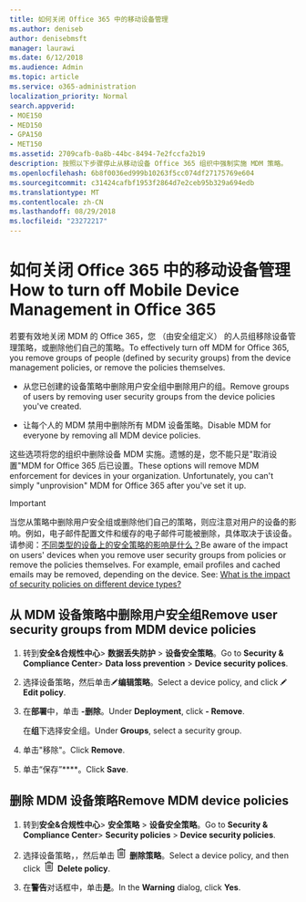 ```yaml
---
title: 如何关闭 Office 365 中的移动设备管理
ms.author: deniseb
author: denisebmsft
manager: laurawi
ms.date: 6/12/2018
ms.audience: Admin
ms.topic: article
ms.service: o365-administration
localization_priority: Normal
search.appverid:
- MOE150
- MED150
- GPA150
- MET150
ms.assetid: 2709cafb-0a8b-44bc-8494-7e2fccfa2b19
description: 按照以下步骤停止从移动设备 Office 365 组织中强制实施 MDM 策略。
ms.openlocfilehash: 6b8f0036ed999b10263f5cc074df27175769e604
ms.sourcegitcommit: c31424cafbf1953f2864d7e2ceb95b329a694edb
ms.translationtype: MT
ms.contentlocale: zh-CN
ms.lasthandoff: 08/29/2018
ms.locfileid: "23272217"
---
```

# <a name="how-to-turn-off-mobile-device-management-in-office-365"></a><span data-ttu-id="65710-103">如何关闭 Office 365 中的移动设备管理</span><span class="sxs-lookup"><span data-stu-id="65710-103">How to turn off Mobile Device Management in Office 365</span></span>

<span data-ttu-id="65710-104">若要有效地关闭 MDM 的 Office 365，您 （由安全组定义） 的人员组移除设备管理策略，或删除他们自己的策略。</span><span class="sxs-lookup"><span data-stu-id="65710-104">To effectively turn off MDM for Office 365, you remove groups of people (defined by security groups) from the device management policies, or remove the policies themselves.</span></span> 
  
- <span data-ttu-id="65710-105">从您已创建的设备策略中删除用户安全组中删除用户的组。</span><span class="sxs-lookup"><span data-stu-id="65710-105">Remove groups of users by removing user security groups from the device policies you've created.</span></span> 
    
- <span data-ttu-id="65710-106">让每个人的 MDM 禁用中删除所有 MDM 设备策略。</span><span class="sxs-lookup"><span data-stu-id="65710-106">Disable MDM for everyone by removing all MDM device policies.</span></span> 
    
<span data-ttu-id="65710-p101">这些选项将您的组织中删除设备 MDM 实施。遗憾的是，您不能只是"取消设置"MDM for Office 365 后已设置。</span><span class="sxs-lookup"><span data-stu-id="65710-p101">These options will remove MDM enforcement for devices in your organization. Unfortunately, you can't simply "unprovision" MDM for Office 365 after you've set it up.</span></span>
  
> [!IMPORTANT]
> <span data-ttu-id="65710-p102">当您从策略中删除用户安全组或删除他们自己的策略，则应注意对用户的设备的影响。例如，电子邮件配置文件和缓存的电子邮件可能被删除，具体取决于该设备。请参阅：[不同类型的设备上的安全策略的影响是什么？](create-device-security-policies.md#what-is-the-impact-of-security-policies-on-different-device-types)</span><span class="sxs-lookup"><span data-stu-id="65710-p102">Be aware of the impact on users' devices when you remove user security groups from policies or remove the policies themselves. For example, email profiles and cached emails may be removed, depending on the device. See: [What is the impact of security policies on different device types?](create-device-security-policies.md#what-is-the-impact-of-security-policies-on-different-device-types)</span></span>
  
## <a name="remove-user-security-groups-from-mdm-device-policies"></a><span data-ttu-id="65710-112">从 MDM 设备策略中删除用户安全组</span><span class="sxs-lookup"><span data-stu-id="65710-112">Remove user security groups from MDM device policies</span></span>

1. <span data-ttu-id="65710-113">转到**安全&amp;合规性中心**\> **数据丢失防护** \> **设备安全策略**。</span><span class="sxs-lookup"><span data-stu-id="65710-113">Go to **Security &amp; Compliance Center**\> **Data loss prevention** \> **Device security polices**.</span></span>
    
2. <span data-ttu-id="65710-114">选择设备策略，然后单击![编辑图标](media/O365-MDM-CreatePolicy-EditIcon.gif)**编辑策略**。</span><span class="sxs-lookup"><span data-stu-id="65710-114">Select a device policy, and click ![Edit icon](media/O365-MDM-CreatePolicy-EditIcon.gif) **Edit policy**.</span></span>
    
3. <span data-ttu-id="65710-115">在**部署**中，单击 **-删除**。</span><span class="sxs-lookup"><span data-stu-id="65710-115">Under **Deployment**, click **- Remove**.</span></span>
    
    <span data-ttu-id="65710-116">在**组**下选择安全组。</span><span class="sxs-lookup"><span data-stu-id="65710-116">Under **Groups**, select a security group.</span></span>
    
4.  <span data-ttu-id="65710-117">单击"移除"。</span><span class="sxs-lookup"><span data-stu-id="65710-117">Click **Remove**.</span></span>
    
5. <span data-ttu-id="65710-118">单击“保存”****。</span><span class="sxs-lookup"><span data-stu-id="65710-118">Click **Save**.</span></span>
    
## <a name="remove-mdm-device-policies"></a><span data-ttu-id="65710-119">删除 MDM 设备策略</span><span class="sxs-lookup"><span data-stu-id="65710-119">Remove MDM device policies</span></span>

1. <span data-ttu-id="65710-120">转到**安全&amp;合规性中心**\> **安全策略** \> **设备安全策略**。</span><span class="sxs-lookup"><span data-stu-id="65710-120">Go to **Security &amp; Compliance Center**\> **Security policies** \> **Device security policies**.</span></span>
    
2. <span data-ttu-id="65710-p103">选择设备策略，，然后单击![的回收站图像可以图标。](media/b8bfa783-c0b5-46d9-9570-8a385088e8fe.png) **删除策略**。</span><span class="sxs-lookup"><span data-stu-id="65710-p103">Select a device policy, and then click ![Image of the trash can icon.](media/b8bfa783-c0b5-46d9-9570-8a385088e8fe.png) **Delete policy**.</span></span>
    
3. <span data-ttu-id="65710-123">在**警告**对话框中，单击**是**。</span><span class="sxs-lookup"><span data-stu-id="65710-123">In the **Warning** dialog, click **Yes**.</span></span> 
    

